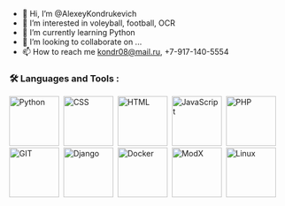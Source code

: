 - 👋 Hi, I’m @AlexeyKondrukevich
- 👀 I’m interested in voleyball, football, OCR
- 🌱 I’m currently learning Python
- 💞️ I’m looking to collaborate on ...
- 📫 How to reach me kondr08@mail.ru, +7-917-140-5554

<!---
AlexeyKondrukevich/AlexeyKondrukevich is a ✨ special ✨ repository because its `README.md` (this file) appears on your GitHub profile.
You can click the Preview link to take a look at your changes.
--->
### :hammer_and_wrench: Languages and Tools :
<div>
  <img src="https://cdn.jsdelivr.net/gh/devicons/devicon/icons/python/python-original.svg" title="Python" alt="Python" width="90" height="90"/>&nbsp;
  <img src="https://cdn.jsdelivr.net/gh/devicons/devicon/icons/css3/css3-plain.svg" title="CSS" alt="CSS" width="90" height="90"/>&nbsp;
  <img src="https://cdn.jsdelivr.net/gh/devicons/devicon/icons/html5/html5-plain.svg" title="HTML" alt="HTML" width="90" height="90"/>&nbsp;
  <img src="https://cdn.jsdelivr.net/gh/devicons/devicon/icons/javascript/javascript-original.svg" title="JavaScript" alt="JavaScript" width="90" height="90"/>&nbsp;
  <img src="https://cdn.jsdelivr.net/gh/devicons/devicon/icons/php/php-plain.svg" title="PHP" alt="PHP" width="90" height="90"/>&nbsp;
  <img src="https://cdn.jsdelivr.net/gh/devicons/devicon/icons/git/git-original.svg" title="GIT" alt="GIT" width="90" height="90"/>&nbsp;
  <img src="https://cdn.jsdelivr.net/gh/devicons/devicon/icons/django/django-plain.svg" title=Django" alt="Django" width="90" height="90""/>&nbsp;
  <img src="https://cdn.jsdelivr.net/gh/devicons/devicon/icons/docker/docker-original.svg" title="Docker" alt="Docker" width="90" height="90"/>&nbsp;
  <img src="https://cdn.jsdelivr.net/gh/devicons/devicon/icons/modx/modx-original.svg" title="ModX" alt="ModX" width="90" height="90"/>&nbsp;
  <img src="https://cdn.jsdelivr.net/gh/devicons/devicon/icons/linux/linux-original.svg" title="Linux" alt="Linux" width="90" height="90"/>&nbsp;
</div>
